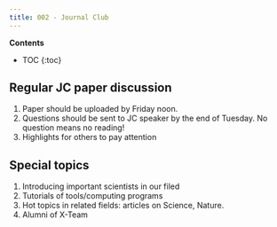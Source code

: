 ```yaml
---
title: 002 - Journal Club
---
```



**Contents**
* TOC
{:toc}


## Regular JC paper discussion
	
   1.  Paper should be uploaded by Friday noon. 
   2.  Questions should be sent to JC speaker by the end of Tuesday. No question means no reading!  
   3.  Highlights for others to pay attention 

## Special topics 

  1. Introducing important scientists in our filed 
  2. Tutorials of tools/computing programs 
  3. Hot topics in related fields: articles on Science, Nature. 
  4. Alumni of X-Team 

